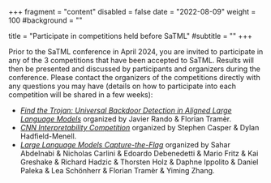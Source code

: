 +++
fragment = "content"
disabled = false
date = "2022-08-09"
weight = 100
#background = ""

title = "Participate in competitions held before SaTML"
#subtitle = ""
+++

Prior to the SaTML conference in April 2024, you are invited to participate in
any of the 3 competitions that have been accepted to SaTML. Results will then be
presented and discussed by participants and organizers during the conference.
Please contact the organizers of the competitions directly with any questions
you may have (details on how to participate into each competition will be shared
in a few weeks): 
* [*Find the Trojan: Universal Backdoor Detection in Aligned Large Language
  Models*](#) organized by Javier Rando & Florian Tramèr.
* [*CNN Interpretability Competition*](https://benchmarking-interpretability.csail.mit.edu/challenges-and-prizes/) organized by Stephen Casper & Dylan Hadfield-Menell.
* [*Large Language Models Capture-the-Flag*](#) organized by Sahar Abdelnabi &
  Nicholas Carlini & Edoardo Debenedetti & Mario Fritz & Kai Greshake & Richard
  Hadzic & Thorsten Holz & Daphne Ippolito & Daniel Paleka & Lea Schönherr &
  Florian Tramèr & Yiming Zhang.
